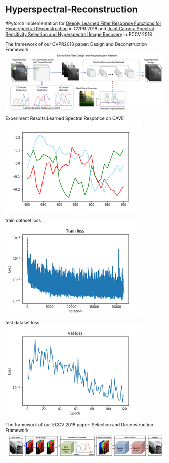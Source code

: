 # Hyperspectral-Reconstruction
#Pytorch implementation for [Deeply Learned Filter Response Functions for Hyperspectral Reconstruction](http://openaccess.thecvf.com/content_cvpr_2018/papers/Nie_Deeply_Learned_Filter_CVPR_2018_paper.pdf) in CVPR 2018 and [Joint Camera Spectral Sensitivity Selection and
Hyperspectral Image Recovery](http://openaccess.thecvf.com/content_ECCV_2018/papers/Ying_Fu_Joint_Camera_Spectral_ECCV_2018_paper.pdf) in ECCV 2018 .

The framework of our CVPR2018 paper: Design and Deconstruction Framework 
![](https://github.com/hubeihubei/Hyperspectral-Reconstruction/blob/master/image/1.png)

Experiment Results:Learned Spectral Responce on CAVE
![](https://github.com/hubeihubei/Hyperspectral-Reconstruction/blob/master/image/3.png)

train dataset loss 
![](https://github.com/hubeihubei/Hyperspectral-Reconstruction/blob/master/trainloss_epoch120.png)

test dataset loss
![](https://github.com/hubeihubei/Hyperspectral-Reconstruction/blob/master/valloss_epoch120.png)

The framework of our ECCV 2018 paper: Selection and Deconstruction Framework
![](https://github.com/hubeihubei/Hyperspectral-Reconstruction/blob/master/image/2.png)
